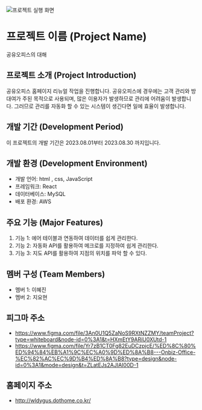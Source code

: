 ![프로젝트 실행 화면](https://mml.pstatic.net/www/mobile/edit/20230807_1095/upload_1691375959721qihCs.gif)

# 프로젝트 이름 (Project Name)
공유오피스의 대해

## 프로젝트 소개 (Project Introduction)

공유오피스 홈페이지 리뉴얼 작업을 진행합니다. 
공유오피스에 경우에는 고객 관리와 방 대여가 주된 목적으로 사용되며, 많은 이용자가 발생하므로 관리에 어려움이 발생합니다.
그러므로 관리를 자동화 할 수 있는 시스템이 생긴다면 일에 효율이 발생합니다. 


## 개발 기간 (Development Period)

이 프로젝트의 개발 기간은 2023.08.01부터 2023.08.30 까지입니다.

## 개발 환경 (Development Environment)

- 개발 언어: html , css, JavaScript
- 프레임워크: React
- 데이터베이스: MySQL
- 배포 환경: AWS

## 주요 기능 (Major Features)

1. 기능 1: 에어 테이블과 연동하여 데이터를 쉽게 관리한다.
2. 기능 2: 자동화 API를 활용하여 메크로를 지정하여 쉽게 관리한다.
3. 기능 3: 지도 API를 활용하여 지점의 위치를 파악 할 수 있다.

## 멤버 구성 (Team Members)

- 멤버 1: 이혜진
- 멤버 2: 지요현


## 피그마 주소

- https://www.figma.com/file/3An0U1Q5ZaNoS9RXtNZZMY/teamProject?type=whiteboard&node-id=0%3A1&t=HXmEtY9ARiU0XUtd-1
- https://www.figma.com/file/Yr7zB1CT0Fg82EuDCzpjcE/%ED%8C%80%ED%94%84%EB%A1%9C%EC%A0%9D%ED%8A%B8---Onbiz-Office-%EC%82%AC%EC%9D%B4%ED%8A%B8?type=design&node-id=0%3A1&mode=design&t=ZLatEJs2AJIAI00D-1

## 홈페이지 주소

- http://wldygus.dothome.co.kr/
